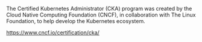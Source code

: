 The Certified Kubernetes Administrator (CKA) program was created by the Cloud Native Computing Foundation (CNCF), in collaboration with The Linux Foundation, to help develop the Kubernetes ecosystem.


https://www.cncf.io/certification/cka/

